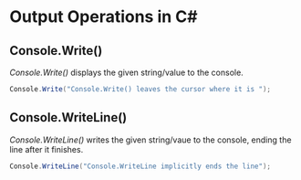 # Output Operations in C#

## Console.Write()
_Console.Write()_ displays the given string/value to the console.
```C#
Console.Write("Console.Write() leaves the cursor where it is ");
```

## Console.WriteLine()
_Console.WriteLine()_ writes the given string/vaue to the console, ending the line after it finishes.
```C#
Console.WriteLine("Console.WriteLine implicitly ends the line");
```
